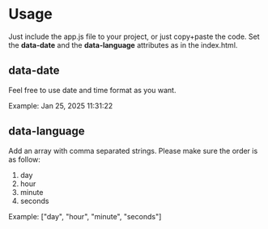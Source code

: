 # Usage

Just include the app.js file to your project, or just copy+paste the code.
Set the **data-date** and the **data-language** attributes as in the index.html.

## data-date

Feel free to use date and time format as you want.

Example: Jan 25, 2025 11:31:22

## data-language
Add an array with comma separated strings.
Please make sure the order is as follow:
1. day
2. hour
3. minute
4. seconds

Example: ["day", "hour", "minute", "seconds"]